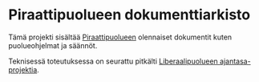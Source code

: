 # Piraattipuolueen dokumenttiarkisto

Tämä projekti sisältää [Piraattipuolueen](https://piraattipuolue.fi/) olennaiset dokumentit kuten puolueohjelmat ja säännöt.

Teknisessä toteutuksessa on seurattu pitkälti [Liberaalipuolueen ajantasa-projektia](https://github.com/liberaalipuolue/ajantasa).
